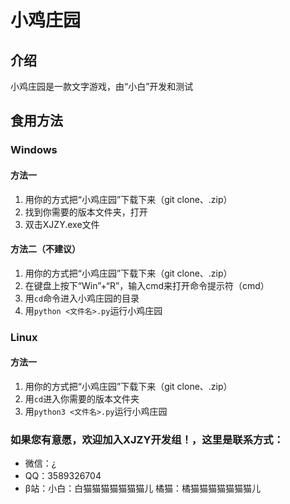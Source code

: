 # 小鸡庄园 

## 介绍

小鸡庄园是一款文字游戏，由“小白”开发和测试

## 食用方法

### Windows

#### 方法一

1.  用你的方式把“小鸡庄园”下载下来（git clone、.zip）
2.  找到你需要的版本文件夹，打开
3.  双击XJZY.exe文件

#### 方法二（不建议）

1.  用你的方式把“小鸡庄园”下载下来（git clone、.zip）
2.  在键盘上按下“Win”+“R”，输入cmd来打开命令提示符（cmd）
3.  用`cd`命令进入小鸡庄园的目录
4.  用`python <文件名>.py`运行小鸡庄园

### Linux

#### 方法一

1.  用你的方式把“小鸡庄园”下载下来（git clone、.zip）
2.  用`cd`进入你需要的版本文件夹
3.  用`python3 <文件名>.py`运行小鸡庄园

### 如果您有意愿，欢迎加入XJZY开发组！，这里是联系方式：
- 微信：¿
- QQ：3589326704
- β站：小白：白猫猫猫猫猫猫猫儿  橘猫：橘猫猫猫猫猫猫猫儿